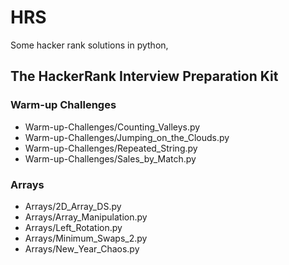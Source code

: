 # HRS
Some hacker rank solutions in python, 

## The HackerRank Interview Preparation Kit

### Warm-up Challenges

- Warm-up-Challenges/Counting_Valleys.py
- Warm-up-Challenges/Jumping_on_the_Clouds.py
- Warm-up-Challenges/Repeated_String.py
- Warm-up-Challenges/Sales_by_Match.py

### Arrays

- Arrays/2D_Array_DS.py
- Arrays/Array_Manipulation.py
- Arrays/Left_Rotation.py
- Arrays/Minimum_Swaps_2.py
- Arrays/New_Year_Chaos.py

